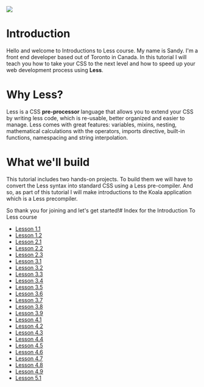 ![](headers/1-1.jpg)
# Introduction

Hello and welcome to Introductions to Less course. My name is Sandy. I'm a front end developer based out of Toronto in Canada. In this tutorial I will teach you how to take your CSS to the next level and how to speed up your web development process using **Less**.

# Why Less?

Less is a CSS **pre-processor** language that allows you to extend your CSS by writing less code, which is re-usable, better organized and easier to manage. Less comes with great features: variables, mixins, nesting, mathematical calculations with the operators, imports directive, built-in functions, namespacing and string interpolation.

# What we'll build

This tutorial includes two hands-on projects. To build them we will have to convert the Less syntax into standard CSS using a Less pre-compiler. And so, as part of this tutorial I will make introductions to the Koala application which is a Less precompiler.

So thank you for joining and let's get started!# Index for the Introduction To Less course

* [Lesson 1.1](https://github.com/learnable-content/Introduction_to_Less/tree/lesson1.1)
* [Lesson 1.2](https://github.com/learnable-content/Introduction_to_Less/tree/lesson1.2)
* [Lesson 2.1](https://github.com/learnable-content/Introduction_to_Less/tree/lesson2.1)
* [Lesson 2.2](https://github.com/learnable-content/Introduction_to_Less/tree/lesson2.2)
* [Lesson 2.3](https://github.com/learnable-content/Introduction_to_Less/tree/lesson2.3)
* [Lesson 3.1](https://github.com/learnable-content/Introduction_to_Less/tree/lesson3.1)
* [Lesson 3.2](https://github.com/learnable-content/Introduction_to_Less/tree/lesson3.2)
* [Lesson 3.3](https://github.com/learnable-content/Introduction_to_Less/tree/lesson3.3)
* [Lesson 3.4](https://github.com/learnable-content/Introduction_to_Less/tree/lesson3.4)
* [Lesson 3.5](https://github.com/learnable-content/Introduction_to_Less/tree/lesson3.5)
* [Lesson 3.6](https://github.com/learnable-content/Introduction_to_Less/tree/lesson3.6)
* [Lesson 3.7](https://github.com/learnable-content/Introduction_to_Less/tree/lesson3.7)
* [Lesson 3.8](https://github.com/learnable-content/Introduction_to_Less/tree/lesson3.8)
* [Lesson 3.9](https://github.com/learnable-content/Introduction_to_Less/tree/lesson3.9)
* [Lesson 4.1](https://github.com/learnable-content/Introduction_to_Less/tree/lesson4.1)
* [Lesson 4.2](https://github.com/learnable-content/Introduction_to_Less/tree/lesson4.2)
* [Lesson 4.3](https://github.com/learnable-content/Introduction_to_Less/tree/lesson4.3)
* [Lesson 4.4](https://github.com/learnable-content/Introduction_to_Less/tree/lesson4.4)
* [Lesson 4.5](https://github.com/learnable-content/Introduction_to_Less/tree/lesson4.5)
* [Lesson 4.6](https://github.com/learnable-content/Introduction_to_Less/tree/lesson4.6)
* [Lesson 4.7](https://github.com/learnable-content/Introduction_to_Less/tree/lesson4.7)
* [Lesson 4.8](https://github.com/learnable-content/Introduction_to_Less/tree/lesson4.8)
* [Lesson 4.9](https://github.com/learnable-content/Introduction_to_Less/tree/lesson4.9)
* [Lesson 5.1](https://github.com/learnable-content/Introduction_to_Less/tree/lesson5.1)

